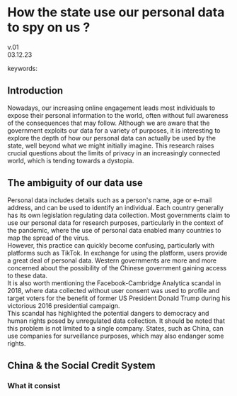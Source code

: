 # How the state use our personal data to spy on us ?
v.01  
03.12.23

keywords: 

## Introduction
Nowadays, our increasing online engagement leads most individuals to expose their personal information to the world, often without full awareness of the consequences that may follow. Although we are aware that the government exploits our data for a variety of purposes, it is interesting to explore the depth of how our personal data can actually be used by the state, well beyond what we might initially imagine. This research raises crucial questions about the limits of privacy in an increasingly connected world, which is tending towards a dystopia.  

## The ambiguity of our data use

Personal data includes details such as a person's name, age or e-mail address, and can be used to identify an individual. Each country generally has its own legislation regulating data collection. Most governments claim to use our personal data for research purposes, particularly in the context of the pandemic, where the use of personal data enabled many countries to map the spread of the virus.  
However, this practice can quickly become confusing, particularly with platforms such as TikTok. In exchange for using the platform, users provide a great deal of personal data. Western governments are more and more concerned about the possibility of the Chinese government gaining access to these data.  
It is also worth mentioning the Facebook-Cambridge Analytica scandal in 2018, where data collected without user consent was used to profile and target voters for the benefit of former US President Donald Trump during his victorious 2016 presidential campaign.  
This scandal has highlighted the potential dangers to democracy and human rights posed by unregulated data collection. 
It should be noted that this problem is not limited to a single company. States, such as China, can use companies for surveillance purposes, which may also endanger some rights.

## China & the Social Credit System
### What it consist
